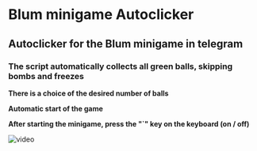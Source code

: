 # Blum minigame Autoclicker
## Autoclicker for the Blum minigame in telegram

### The script automatically collects all green balls, skipping bombs and freezes

<b>There is a choice of the desired number of balls</b>

<b>Automatic start of the game</b>

<b>After starting the minigame, press the "`" key on the keyboard (on / off)</b>

![video](https://github.com/ndkwa/blum-autocliker/blob/main/src/gif-3.gif)